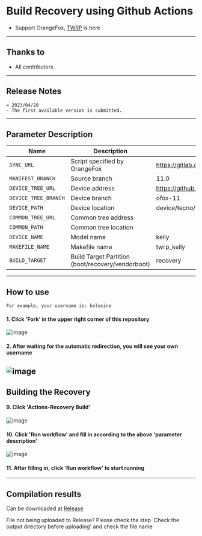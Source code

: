 # Build Recovery using Github Actions

- Support OrangeFox, [TWRP](https://github.com/kelexine/TWRP-Builder) is here
---

## Thanks to
- All contributors

---

## Release Notes
```
= 2023/04/20
- The first available version is submitted.
```

-----

## Parameter Description

| Name | Description | Example |
| ------------ | -------------------- | ------------ |
| `SYNC_URL` | Script specified by OrangeFox | https://gitlab.com/OrangeFox/sync.git |
| `MANIFEST_BRANCH` | Source branch | 11.0                                                         |
| `DEVICE_TREE_URL` | Device address | https://github.com/kelexine/ofox_device_tecno_kelly |
| `DEVICE_TREE_BRANCH` | Device branch | ofox-11 |
| `DEVICE_PATH` | Device location | device/tecno/kelly |
| `COMMON_TREE_URL` | Common tree address |  |
| `COMMON_PATH` | Common tree location |  |
| `DEVICE_NAME` | Model name | kelly |
| `MAKEFILE_NAME` | Makefile name | twrp_kelly |
| `BUILD_TARGET` | Build Target Partition (boot/recovery/vendorboot) | recovery |

-----

## How to use
```
For example, your username is: kelexine
```
#### 1. Click 'Fork' in the upper right corner of this repository
![image](https://user-images.githubusercontent.com/37921907/177914706-c92476c5-7e14-4fb3-be94-0c8a11dae874.png)
#### 2. After waiting for the automatic redirection, you will see your own username
![image](https://user-images.githubusercontent.com/37921907/177915106-5bde6fc9-303c-479e-b290-22b48efd1e4e.png)
-----

## Building the Recovery
#### 9. Click 'Actions-Recovery Build'
![image](https://user-images.githubusercontent.com/37921907/177915304-8731ed80-1d49-48c9-9848-70d0ac8f2720.png)
#### 10. Click 'Run workflow' and fill in according to the above 'parameter description'
![image](https://user-images.githubusercontent.com/37921907/177915346-71c29149-78fb-4a00-996f-5d84ffc9eb8c.png)
#### 11. After filling in, click 'Run workflow' to start running

-----

## Compilation results
Can be downloaded at [Release](../../releases)

File not being uploaded to Release? Please check the step 'Check the output directory before uploading' and check the file name
